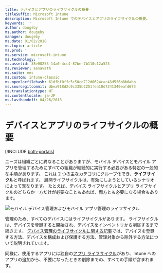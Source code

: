 ```yaml
---
title: デバイスとアプリのライフサイクルの概要
titleSuffix: Microsoft Intune
description: Microsoft Intune でのデバイスとアプリのライフサイクルの概要。
keywords: ''
author: dougeby
ms.author: dougeby
manager: dougeby
ms.date: 01/02/2018
ms.topic: article
ms.prod: ''
ms.service: microsoft-intune
ms.technology: ''
ms.assetid: 38e08253-14a0-4cc4-87be-7b110c12a523
ms.reviewer: aanavath
ms.suite: ems
ms.custom: intune-classic
ms.openlocfilehash: 61dfbf0ffc5c50cd712d0624cac48d5f6b8b6abb
ms.sourcegitcommit: dbea918d2c0c335b2251fea18d7341340eafd673
ms.translationtype: HT
ms.contentlocale: ja-JP
ms.lasthandoff: 04/26/2018
---
```

# <a name="overview-of-device-and-app-lifecycles"></a>デバイスとアプリのライフサイクルの概要

[!INCLUDE [both-portals](./includes/note-for-both-portals.md)]

ニーズは組織ごとに異なることがありますが、モバイル デバイスとモバイル アプリを管理するためにすべての組織が継続的に実行する必要がある特定の一般的な手順があります。 これは 2 つの主なカテゴリにグループ化でき、**ライフサイクル**と呼ばれます。 展開ライフサイクルは、有効にしようとしているシナリオによって異なります。 たとえば、デバイス ライフサイクルとアプリ ライフサイクルのどちらか一方だけが必要なこともあれば、両方とも必要になる場合もあります。

![モバイル デバイス管理およびモバイル アプリ管理のライフサイクル](./media/device-app-lifecycle.png)

管理のため、すべてのデバイスにはライフサイクルがあります。 ライフサイクルは、デバイスを登録すると開始され、デバイスをインベントリから削除するまで続きます。 [デバイス管理のライフサイクルに関する記事](device-lifecycle.md)では、デバイスを登録する方法、デバイスを構成および保護する方法、管理対象から除外する方法について説明されています。

同様に、使用するアプリには独自の[アプリ ライフサイクル](app-lifecycle.md)があり、Intune へのアプリの追加から、不要になったときの削除までの、すべての手順が含まれます。
